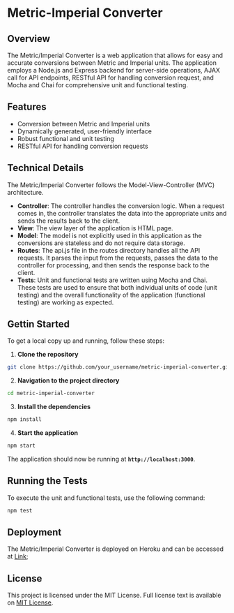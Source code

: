 # Metric-Imperial Converter

## Overview

The Metric/Imperial Converter is a web application that allows for easy and accurate conversions between Metric and Imperial units. The application employs a Node.js and Express backend for server-side operations, AJAX call for API endpoints, RESTful API for handling conversion request, and Mocha and Chai for comprehensive unit and functional testing.

## Features

- Conversion between Metric and Imperial units
- Dynamically generated, user-friendly interface
- Robust functional and unit testing
- RESTful API for handling conversion requests

## Technical Details
The Metric/Imperial Converter follows the Model-View-Controller (MVC) architecture.

- **Controller**: The controller handles the conversion logic. When a request comes in, the controller translates the data into the appropriate units and sends the results back to the client.
- **View**: The view layer of the application is HTML page.
- **Model**: The model is not explicitly used in this application as the conversions are stateless and do not require data storage.
- **Routes**: The api.js file in the routes directory handles all the API requests. It parses the input from the requests, passes the data to the controller for processing, and then sends the response back to the client.
- **Tests**: Unit and functional tests are written using Mocha and Chai. These tests are used to ensure that both individual units of code (unit testing) and the overall functionality of the application (functional testing) are working as expected.

## Gettin Started

To get a local copy up and running, follow these steps:

1. **Clone the repository**

```bash
git clone https://github.com/your_username/metric-imperial-converter.git
```
2. **Navigation to the project directory**

```bash
cd metric-imperial-converter
```

3. **Install the dependencies**

```bash
npm install
```

4. **Start the application**

```bash
npm start
```

The application should now be running at **`http://localhost:3000`**.

## Running the Tests

To execute the unit and functional tests, use the following command:

```bash
npm test
```

## Deployment

The Metric/Imperial Converter is deployed on Heroku and can be accessed at [Link](https://dashboard.heroku.com/apps/desolate-coast-03705);

## License

This project is licensed under the MIT License. Full license text is available on [MIT License](https://opensource.org/licenses/MIT).






